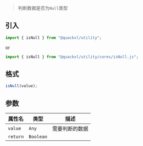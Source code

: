 > 判断数据是否为`Null`类型

## 引入

```js
import { isNull } from "@quackxl/utility";
```
or
```js
import { isNull } from "@quackxl/utility/cores/isNull.js";
```

## 格式

```js
isNull(value);
```

## 参数

| 属性名   | 类型      | 描述           |
| -------- | --------- | -------------- |
| `value`  | `Any`     | 需要判断的数据 |
| `return` | `Boolean` |                |